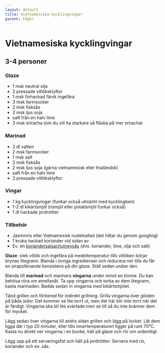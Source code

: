```yaml
---
layout: default
title: Vietnamesiska kycklingvingar
parent: Fågel
---
```

# Vietnamesiska kycklingvingar

## 3-4 personer

### Glaze

-   1 msk neutral olja
-   2 pressade vitlöksklyftor
-   1 msk finhackad färsk ingefära
-   3 msk farinsocker
-   2 msk fisksås
-   2 msk ljus soja
-   saft från en halv lime
-   3 msk sriracha (om du vill ha starkare så fläska på mer sriracha)

### Marinad

-   2 dl vatten
-   2 msk farinsocker
-   1 msk salt
-   2 msk fisksås
-   2 msk ljus soja (gärna vietnamesisk eller thailändsk)
-   saft från en halv lime
-   2 pressade vitlöksklyftor

### Vingar

-   1 kg kycklingvingar (funkar också utmärkt med kycklingben)
-   1-2 dl kikärtsmjöl (rismjöl eller potatismjöl funkar också)
-   1 dl hackade jordnötter

### Tillbehör

-   Jasminris eller Vietnamesisk nudelsallad (det hittar du genom
    googling)
-   1 kruka hackad koriander vid sidan av
-   Ev. en
    [koriandersalsachutneysås](https://feeders.se/2018/03/08/koriandersalsachutneysas/)
    (dvs. koriander, lime, olja och salt)

**Glaze**: stek vitlök och ingefära på medeltemperatur tills vitlöken
börjar brynas litegrann. Blanda i övriga ingredienser och reducera ner
tills du får en sirapsliknande konsistens på din glaze. Ställ sedan
undan den.

Blanda till **marinad** och marinera **vingarna** under minst en timme. Du kan behöva röra
om emellanåt. Ta upp vingarna och torka av dem litegrann, kasta marinaden. Badda sedan in
vingarna med kikärtsmjölet.

Tänd grillen och förbered för indirekt grillning. Grilla vingarna över
glöden på båda sidor. Det kommer se lite torrt ut, men det här blir
*inte* torrt när det är färdigt. Vingarna ska bli lite svärtade men se
till så du inte bränner dem för mycket.

Lägg sedan över vingarna till andra sidan grillen och lägg på locket.
Låt dem ligga där i typ 20 minuter, eller tills innertemperaturen ligger
på runt 70°C. Kasta nu direkt ner vingarna i en bunke, häll på glaze och
rör om ordentligt.

Lägg upp på ett serveringsfat och häll på jordnötter. Servera med ris,
koriander och ev. sås.
